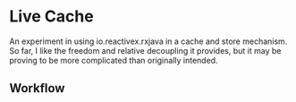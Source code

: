 # Live Cache

An experiment in using io.reactivex.rxjava in a cache and store mechanism.
So far, I like the freedom and relative decoupling it provides, but it 
may be proving to be more complicated than originally intended.

## Workflow


